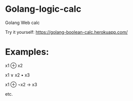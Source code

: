 # Golang-logic-calc
Golang Web calc

Try it yourself:
https://golang-boolean-calc.herokuapp.com/

# Examples:
  x1 ⊕ x2
  
  x1 ∨ x2 • x3
  
  x1 ⊕ ¬x2 → x3

  etc.
